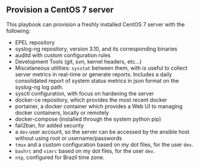 ## Provision a CentOS 7 server

This playbook can provision a freshly installed CentOS 7 server with the following: 

* EPEL repository 
* syslog-ng repository, version 3.10, and its corresponding binaries
* auditd with custom configuration rules 
* Development Tools (git, svn, kernel headers, etc...) 
* Miscelaneous utilities: `sysstat` between them, with is useful to collect server metrics in real-time or generate reports. 
Includes a daily consolidated report of system status metrics in json format on the syslog-ng log path.
* sysctl configuration, with focus on hardening the server 
* docker-ce repository, which provides the most recent docker
* portainer, a docker container which provides a Web UI to managing docker containers, locally or remotely
* docker-compose (installed through the system python pip) 
* fail2ban, for added security 
* a `dev` user account, so the server can be accessed by the ansible host without using root or username/passwords
* `tmux` and a custom configuration based on my dot files, for the user `dev`.
* `bashrc` and `vimrc` based on my dot files, for the user `dev`. 
* `ntp`, configured for Brazil time zone.

